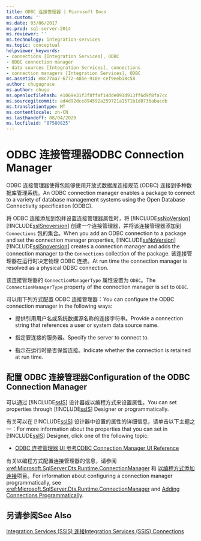 ```yaml
---
title: ODBC 连接管理器 | Microsoft Docs
ms.custom: ''
ms.date: 03/06/2017
ms.prod: sql-server-2014
ms.reviewer: ''
ms.technology: integration-services
ms.topic: conceptual
helpviewer_keywords:
- connections [Integration Services], ODBC
- ODBC connection manager
- data sources [Integration Services], connections
- connection managers [Integration Services], ODBC
ms.assetid: e8c77aa7-6772-485e-918e-cef9eeb18c58
author: chugugrace
ms.author: chugu
ms.openlocfilehash: e1069e31f3f8ffaf14dde091d913ff6d9f8fa7cc
ms.sourcegitcommit: ad4d92dce894592a259721a1571b1d8736abacdb
ms.translationtype: MT
ms.contentlocale: zh-CN
ms.lasthandoff: 08/04/2020
ms.locfileid: "87580825"
---
```

# <a name="odbc-connection-manager"></a><span data-ttu-id="2622c-102">ODBC 连接管理器</span><span class="sxs-lookup"><span data-stu-id="2622c-102">ODBC Connection Manager</span></span>
  <span data-ttu-id="2622c-103">ODBC 连接管理器使得包能够使用开放式数据库连接规范 (ODBC) 连接到多种数据库管理系统。</span><span class="sxs-lookup"><span data-stu-id="2622c-103">An ODBC connection manager enables a package to connect to a variety of database management systems using the Open Database Connectivity specification (ODBC).</span></span>  
  
 <span data-ttu-id="2622c-104">将 ODBC 连接添加到包并设置连接管理器属性时，将 [!INCLUDE[ssNoVersion](../../includes/ssnoversion-md.md)] [!INCLUDE[ssISnoversion](../../includes/ssisnoversion-md.md)] 创建一个连接管理器，并将该连接管理器添加到 `Connections` 包的集合。</span><span class="sxs-lookup"><span data-stu-id="2622c-104">When you add an ODBC connection to a package and set the connection manager properties, [!INCLUDE[ssNoVersion](../../includes/ssnoversion-md.md)] [!INCLUDE[ssISnoversion](../../includes/ssisnoversion-md.md)] creates a connection manager and adds the connection manager to the `Connections` collection of the package.</span></span> <span data-ttu-id="2622c-105">该连接管理器在运行时决定物理 ODBC 连接。</span><span class="sxs-lookup"><span data-stu-id="2622c-105">At run time the connection manager is resolved as a physical ODBC connection.</span></span>  
  
 <span data-ttu-id="2622c-106">该连接管理器的 `ConnectionManagerType` 属性设置为 `ODBC`。</span><span class="sxs-lookup"><span data-stu-id="2622c-106">The `ConnectionManagerType` property of the connection manager is set to `ODBC`.</span></span>  
  
 <span data-ttu-id="2622c-107">可以用下列方式配置 ODBC 连接管理器：</span><span class="sxs-lookup"><span data-stu-id="2622c-107">You can configure the ODBC connection manager in the following ways:</span></span>  
  
-   <span data-ttu-id="2622c-108">提供引用用户名或系统数据源名称的连接字符串。</span><span class="sxs-lookup"><span data-stu-id="2622c-108">Provide a connection string that references a user or system data source name.</span></span>  
  
-   <span data-ttu-id="2622c-109">指定要连接的服务器。</span><span class="sxs-lookup"><span data-stu-id="2622c-109">Specify the server to connect to.</span></span>  
  
-   <span data-ttu-id="2622c-110">指示在运行时是否保留连接。</span><span class="sxs-lookup"><span data-stu-id="2622c-110">Indicate whether the connection is retained at run time.</span></span>  
  
## <a name="configuration-of-the-odbc-connection-manager"></a><span data-ttu-id="2622c-111">配置 ODBC 连接管理器</span><span class="sxs-lookup"><span data-stu-id="2622c-111">Configuration of the ODBC Connection Manager</span></span>  
 <span data-ttu-id="2622c-112">可以通过 [!INCLUDE[ssIS](../../includes/ssis-md.md)] 设计器或以编程方式来设置属性。</span><span class="sxs-lookup"><span data-stu-id="2622c-112">You can set properties through [!INCLUDE[ssIS](../../includes/ssis-md.md)] Designer or programmatically.</span></span>  
  
 <span data-ttu-id="2622c-113">有关可以在 [!INCLUDE[ssIS](../../includes/ssis-md.md)] 设计器中设置的属性的详细信息，请单击以下主题之一：</span><span class="sxs-lookup"><span data-stu-id="2622c-113">For more information about the properties that you can set in [!INCLUDE[ssIS](../../includes/ssis-md.md)] Designer, click one of the following topic:</span></span>  
  
-   [<span data-ttu-id="2622c-114">ODBC 连接管理器 UI 参考</span><span class="sxs-lookup"><span data-stu-id="2622c-114">ODBC Connection Manager UI Reference</span></span>](../odbc-connection-manager-ui-reference.md)  
  
 <span data-ttu-id="2622c-115">有关以编程方式配置连接管理器的信息，请参阅 <xref:Microsoft.SqlServer.Dts.Runtime.ConnectionManager> 和 [以编程方式添加连接](../building-packages-programmatically/adding-connections-programmatically.md)项目。</span><span class="sxs-lookup"><span data-stu-id="2622c-115">For information about configuring a connection manager programmatically, see <xref:Microsoft.SqlServer.Dts.Runtime.ConnectionManager> and [Adding Connections Programmatically](../building-packages-programmatically/adding-connections-programmatically.md).</span></span>  
  
## <a name="see-also"></a><span data-ttu-id="2622c-116">另请参阅</span><span class="sxs-lookup"><span data-stu-id="2622c-116">See Also</span></span>  
 [<span data-ttu-id="2622c-117">Integration Services (SSIS) 连接</span><span class="sxs-lookup"><span data-stu-id="2622c-117">Integration Services &#40;SSIS&#41; Connections</span></span>](integration-services-ssis-connections.md)  
  
  
